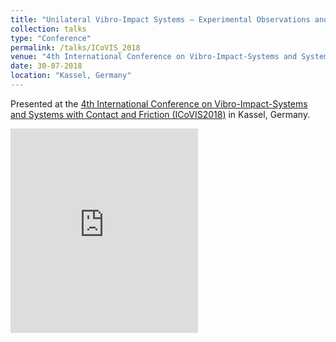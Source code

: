 ```yaml
---
title: "Unilateral Vibro-Impact Systems – Experimental Observations and Theoretical Predictions using the Coefficient of Restitution"
collection: talks
type: "Conference"
permalink: /talks/ICoVIS_2018
venue: "4th International Conference on Vibro-Impact-Systems and Systems with Contact and Friction – ICoVIS"
date: 30-07-2018
location: "Kassel, Germany"
---
```


Presented at the [4th International Conference on Vibro-Impact-Systems and Systems with Contact and Friction (ICoVIS2018)](http://www.itm.kit.edu/icovis2018/88.php) in Kassel, Germany.

<style>
    .responsive-wrap iframe{ max-width: 100%;}
</style>

<div class="responsive-wrap">
    <iframe src="https://onedrive.live.com/embed?cid=B7FE94897B491732&resid=B7FE94897B491732%21768&authkey=AMHcEODJNTmMTHQ&em=2 width="402" height="327" frameborder="0" scrolling="no" allowfullscreen="true" mozallowfullscreen="true" webkitallowfullscreen="true"></iframe>    
</div>
